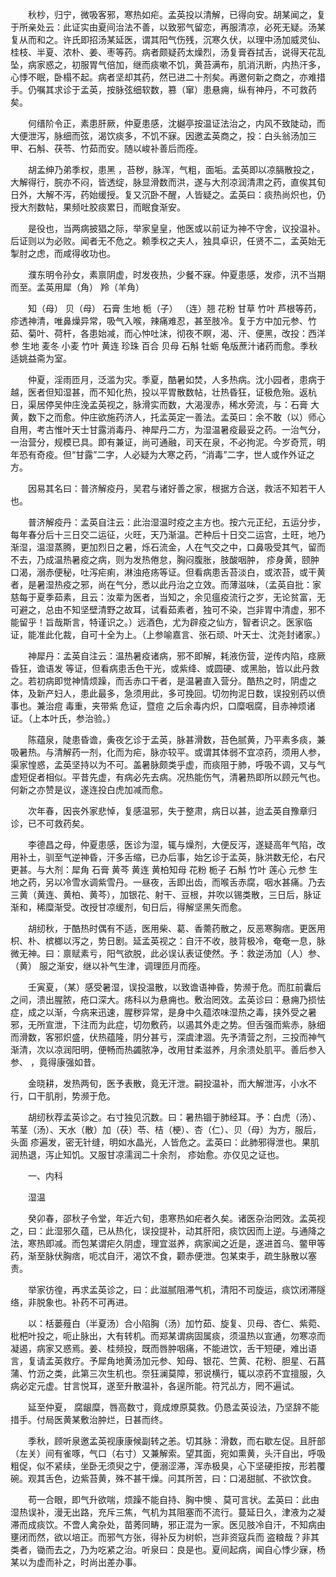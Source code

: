 <!-- { "loadSidebar": true } -->
　　秋杪，归宁，微吸客邪，寒热如疟。孟英投以清解，已得向安。胡某闻之，复于所亲处云：此证实由夏间治法不善，以致邪气留恋，再服清凉，必死无疑。汤某复从而和之。许氏即招汤某延医，谓其阳气伤残，沉寒久伏，以理中汤加威灵仙、桂枝、半夏、浓朴、姜、枣等药。病者颇疑药太燥烈，汤复膏吞拭舌，说得天花乱坠，病家惑之，初服胃气倍加，继而痰嗽不饥，黄苔满布，肌消汛断，内热汗多，心悸不眠，卧榻不起。病者坚却其药，然已进二十剂矣。再邀何新之商之，亦难措手。仍嘱其求诊于孟英，按脉弦细软数，篡（窜）患悬痈，纵有神丹，不可救药矣。

　　何缙阶令正，素患肝厥，仲夏患感，沈樾亭按温证法治之，内风不致陡动，而大便泄泻，脉细而弦，渴饮痰多，不饥不寐。因邀孟英商之，投：白头翁汤加三甲、石斛、茯苓、竹茹而安。随以峻补善后而痊。

　　胡孟绅乃弟季权，患黑 ，苔秽，脉浑，气粗，面垢。孟英即以凉膈散投之，大解得行，脘亦不闷，皆透绽，脉显滑数而洪，遂与大剂凉润清肃之药，直俟其旬日外，大解不泻，药始缓授。复又沉卧不醒，人皆疑之。孟英曰：痰热尚炽也，仍授大剂数帖，果频吐胶痰累日，而眠食渐安。

　　是役也，当两病披猖之际，举家皇皇，他医或以前证为神不守舍，议投温补。后证则以为必败。闻者无不危之。赖季权之夫人，独具卓识，任贤不二，孟英始无掣肘之虑，而咸得收功也。

　　濮东明令孙女，素禀阴虚，时发夜热，少餐不寐。仲夏患感，发疹，汛不当期而至。孟英用犀（角） 羚（羊角）

　　知（母） 贝（母） 石膏 生地 栀（子） （连）翘 花粉 甘草 竹叶 芦根等药，疹透神清，唯鼻燥异常，吸气入喉，辣痛难忍，甚至肢冷。复于方中加元参、竹茹、菊叶、荷杆，各患始减，而心忡吐沫，彻夜不瞑，渴、汗、便黑，改投：西洋参 生地 麦冬 小麦 竹叶 黄连 珍珠 百合 贝母 石斛 牡蛎 龟版蔗汁诸药而愈。季秋适姚益斋为室。

　　仲夏，淫雨匝月，泛滥为灾。季夏，酷暑如焚，人多热病。沈小园者，患病于越，医者但知湿甚，而不知化热，投以平胃散数帖，壮热昏狂，证极危殆。返杭日，渠居停吴仲庄浼孟英视之，脉滑实而数，大渴溲赤，稀水旁流，与：石膏 大黄，数下之而愈。仲庄欲施药济人，托孟英定一善法。孟英曰：余不敢（以）师心自用，考古惟叶天士甘露消毒丹、神犀丹二方，为湿温暑疫最妥之药。一治气分，一治营分，规模已具。即有兼证，尚可通融，司天在泉，不必拘泥。今岁奇荒，明年恐有奇疫。但“甘露”二字，人必疑为大寒之药，“消毒”二字，世人或作外证之方。

　　因易其名曰：普济解疫丹，吴君与诸好善之家，根据方合送，救活不知若干人也。

　　普济解疫丹：孟英自注云：此治湿温时疫之主方也。按六元正纪，五运分步，每年春分后十三日交二运征，火旺，天乃渐温。芒种后十日交二运宫，土旺，地乃渐湿，温湿蒸腾，更加烈日之暑，烁石流金，人在气交之中，口鼻吸受其气，留而不去，乃成温热暑疫之病，则为发热倦怠，胸闷腹胀，肢酸咽肿， 疹身黄，颐肿口渴，溺赤便秘，吐泻疟痢，淋浊疮疡等证。但看病患舌苔淡白，或浓苔，或干黄者，是暑湿热疫之邪，尚在气分，悉以此丹治之立效。而薄滋味，（孟英自批：家慈每于夏季茹素，且云：汝辈为医者，当知之，余见瘟疫流行之岁，无论贫富，无可避之，总由不知坚壁清野之故耳，试看茹素者，独可不染，岂非胃中清虚，邪不能留乎！旨哉斯言，特谨识之。）远酒色，尤为辟疫之仙方，智者识之。医家临证，能准此化裁，自可十全为上。（上参喻嘉言、张石顽、叶天士、沈尧封诸家。）

　　神犀丹：孟英自注云：温热暑疫诸病，邪不即解，耗液伤营，逆传内陷，痉厥昏狂，谵语发 等证，但看病患舌色干光，或紫绛、或圆硬、或黑胎，皆以此丹救之。若初病即觉神情烦躁，而舌赤口干者，是温暑直入营分。酷热之时，阴虚之体，及新产妇人，患此最多，急须用此，多可挽回。切勿拘泥日数，误投别药以偾事也。兼治痘 毒重，夹带紫 危证，暨痘 之后余毒内炽，口糜咽腐，目赤神烦诸证。（上本叶氏，参治验。）

　　陈蕴泉，陡患昏谵，夤夜乞诊于孟英，脉甚滑数，苔色腻黄，乃平素多痰，兼吸暑热。与清解药一剂，化而为疟，脉亦较平。或谓其体弱不宜凉药，须用人参，渠家惶惑，孟英坚持以为不可。盖暑脉颇类乎虚，而痰阻于肺，呼吸不调，又与气虚短促者相似。平昔先虚，有病必先去病。况热能伤气，清暑热即所以顾元气也。何新之亦赞是议，遂连投白虎加减而愈。

　　次年春，因丧外家悲悼，复感温邪，失于整肃，病日以甚，迨孟英自豫章归诊，已不可救药矣。

　　李德昌之母，仲夏患感，医诊为湿，辄与燥剂，大便反泻，遂疑高年气陷，改用补土，驯至气逆神昏，汗多舌缩，已办后事，始乞诊于孟英，脉洪数无伦，右尺更甚。与大剂：犀角 石膏 黄芩 黄连 黄柏知母 花粉 栀子 石斛 竹叶 莲心 元参 生地之药，另以冷雪水调紫雪丹。一昼夜，舌即出齿，而喉舌赤腐，咽水甚痛。乃去三黄（黄连、黄柏、黄芩），加银花、射干、豆根，并吹以锡类散，三日后，脉证渐和，稀糜渐受。改授甘凉缓剂，旬日后，得解坚黑矢而愈。

　　胡纫秋，于酷热时偶有不适，医用柴、葛、香薷药散之，反恶寒胸痞。更医用枳、朴、槟榔以泻之，势日剧。延孟英视之：自汗不收，肢背极冷，奄奄一息，脉微无神。曰：禀赋素亏，阳气欲脱，此必误认表证使然。予：救逆汤加（人）参、（黄） 服之渐安，继以补气生津，调理匝月而痊。

　　壬寅夏，（某）感受暑湿，误投温散，以致谵语神昏，势濒于危。而肛前囊后之间，溃出腥脓，疮口深大。疡科以为悬痈也。敷治罔效。孟英诊曰：悬痈乃损怯症，成之以渐，今病来迅速，腥秽异常，是身中久蕴浓味湿热之毒，挟外受之暑邪，无所宣泄，下注而为此症，切勿敷药，以遏其外走之势。但舌强而紫赤，脉细而滑数，客邪炽盛，伏热蕴隆，阴分甚亏，深虞津涸。先予清营之剂，三投而神气渐清，次以凉润阳明，便畅而热蠲脓净，改用甘柔滋养，月余溃处肌平。善后参入参、 ，竟得康强如昔。

　　金晓耕，发热两旬，医予表散，竟无汗泄。嗣投温补，而大解泄泻，小水不行，口干肌削，势濒于危。

　　胡纫秋荐孟英诊之。右寸独见沉数。曰：暑热锢于肺经耳。予：白虎（汤）、苇茎（汤）、天水（散）加（茯）苓、桔（梗）、杏（仁）、贝（母）为方，服后，头面 疹遍发，密无针缝，明如水晶光，人皆危之。孟英曰：此肺邪得泄也。果肌润热退，泻止知饥。又服甘凉濡润二十余剂， 疹始愈。亦仅见之证也。

　　一、内科

　　湿温

　　癸卯春，邵秋子令堂，年近六旬，患寒热如疟者久矣。诸医杂治罔效。孟英视之，曰：此湿邪久蕴，已从热化，误投提补，动其肝阳，痰饮因而上逆。与通降之法，寒热即减。而包某谓疟久阴虚，理宜滋养，病家闻之近是，遂进首乌、鳖甲等药，渐至脉伏胸痞，呃忒自汗，渴饮不食，颧赤便泄。包某束手，疏生脉散以塞责。

　　举家彷徨，再求孟英诊之，曰：此滋腻阻滞气机，清阳不司旋运，痰饮闭滞隧络，非脱象也。补药不可再进。

　　以：栝蒌薤白（半夏汤）合小陷胸（汤）加竹茹、旋复、贝母、杏仁、紫菀、枇杷叶投之，呃止脉出，大有转机。而郑某谓病固属痰，须温热以宣通，勿寒凉而凝遏，病家又惑焉。姜、桂频投，既而唇肿咽痛，不能进饮，舌干短硬，难出语言，复请孟英救疗。予犀角地黄汤加元参、知母、银花、竺黄、花粉、胆星、石菖蒲、竹沥之类，此第三次生机也。奈狂澜莫障，邪说横行，辄以凉药不宜擅服，久病必定元虚。甘言悦耳，遂至升散温补，各逞所能。符咒乩方，罔不遍试。

　　延至仲夏， 腐龈糜，唇高数寸，竟成燎原莫救。仍恳孟英设法，乃坚辞不能措手。付局医黄某敷治肿烂，日甚而终。

　　季秋，顾听泉邀孟英视康康候副转之恙。切其脉：滑数，而右歇左促。且肝部（左关）间有雀啄，气口（右寸）又兼解索。望其面，宛如熏黄，头汗自出，呼吸粗促，似不紧续，坐卧无须臾之宁，便溺涩滞，浑赤极臭，心下坚硬拒按，形若覆碗。观其舌色，边紫苔黄，殊不甚干燥。问其所苦，曰：口渴甜腻、不欲饮食。

　　苟一合眼，即气升欲喘，烦躁不能自持、胸中懊 、莫可言状。孟英曰：此由湿热误补，漫无出路，充斥三焦，气机为其阻塞而不流行。蔓延日久，津液为之凝滞而成痰饮。不啻人禽杂处，苗莠同畴，邪正混为一家。医见肢冷自汗，不知病由壅闭而然，欲以培正。而邪气方张，得补反为树帜，岂非资寇兵而 盗粮哉？非其类者，锄而去之，乃为吃紧之治。听泉曰：良是也。夏间起病，闻自心悸少寐，杨某以为虚而补之，时尚出差办事。

